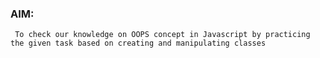 ### AIM:
     To check our knowledge on OOPS concept in Javascript by practicing the given task based on creating and manipulating classes
